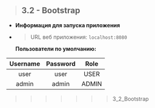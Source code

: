 > ## 3.2 -  Bootstrap

- **Информация для запуска приложения**


- > URL веб приложения: `localhost:8080`

  **Пользователи по умолчанию:**

| Username | Password | Role  |
|:--------:|:--------:|:-----:|
|   user   |   user   | USER  |
|  admin   |  admin   | ADMIN |
>>>>>>> 3_2_Bootstrap